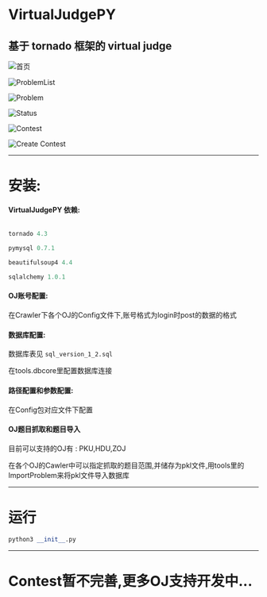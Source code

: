 # VirtualJudgePY
基于 tornado 框架的 virtual judge
-----

![首页](http://ww1.sinaimg.cn/mw1024/50a04a61jw1f1bmfi7zenj213j0p0q6y.jpg)

![ProblemList](http://ww1.sinaimg.cn/mw1024/50a04a61jw1f1bmfiszqzj214x0skdsl.jpg)

![Problem](http://ww4.sinaimg.cn/mw1024/50a04a61jw1f1bmfl7ay1j213f0sk146.jpg)

![Status](http://ww1.sinaimg.cn/mw1024/50a04a61jw1f1bmfjo3ogj214x0sk4df.jpg)

![Contest](http://ww4.sinaimg.cn/mw1024/50a04a61jw1f1bmfka4apj214x0sktkj.jpg)

![Create Contest](http://ww1.sinaimg.cn/mw1024/50a04a61jw1f1bmfkpu19j213f0skwju.jpg)


------

# 安装:

#### VirtualJudgePY 依赖:

```python

tornado 4.3

pymysql 0.7.1

beautifulsoup4 4.4

sqlalchemy 1.0.1

```

#### OJ账号配置:

在Crawler下各个OJ的Config文件下,账号格式为login时post的数据的格式

#### 数据库配置:

数据库表见 ```sql_version_1_2.sql```

在tools.dbcore里配置数据库连接


#### 路径配置和参数配置:

在Config包对应文件下配置


#### OJ题目抓取和题目导入

目前可以支持的OJ有 : PKU,HDU,ZOJ

在各个OJ的Cawler中可以指定抓取的题目范围,并储存为pkl文件,用tools里的ImportProblem来将pkl文件导入数据库

------


# 运行

```python
python3 __init__.py
```

------

# Contest暂不完善,更多OJ支持开发中...